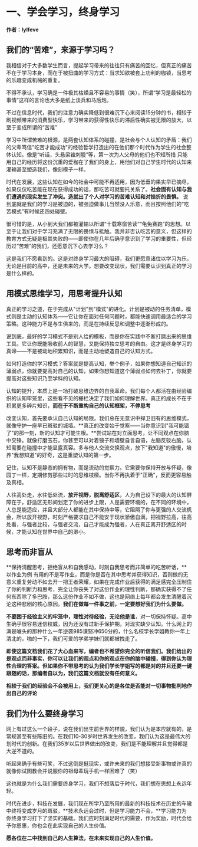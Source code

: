 # 一、学会学习，终身学习

**作者：lylfeve**

## 我们的“苦难”，来源于学习吗？

我相信对于大多数学生而言，提起学习带来的往往只有痛苦的回忆，但真正的痛苦不在于学习本身，而在于被扭曲的学习方式：当求知欲被套上功利的枷锁，当思考的乐趣变成机械的重复。

不得不承认，学习确是一件极其枯燥且不容易的事情（笑），所谓“学习是最轻松的事情”这样的言论也大多是纸上谈兵和马后炮。

不过在信息时代，我们的注意力确实降低到很难沉下心来阅读15分钟的书，相较于刷视频带来的消费型快乐，学习带来的获得性快乐的滞后性确实被无限的放大，以至于变成所谓的“苦难”

学习中所谓苦难的根源，是两套认知体系的碰撞，是社会与个人认知的矛盾：我们的父辈笃信"吃苦才能成功"的经验哲学打造出的在他们那个时代作为学生的社会整体认知。像是“听话，头悬梁锥刺股”等，第一次为人父母的他们也不知所措 只能用自己的经历将这份沉重的爱枷在了我们的身上，用他们对自己学生时代的认知来灌输甚至塑造我们，像刻模子一样。

时代在发展，这些认知在如今的社会中可能不再适用，因为低垂的果实早已摘尽，如果仅仅吃苦能在现在获得成功的话，那吃苦可就要托关系了。**社会固有认知与我们遭遇的现实发生了冲突。造就出了个人对学习的苦难认知和对挫折的畏惧。**
说到底就是我们的学习是被迫的，被强迫做事儿当然没人乐意，而且按照他们的“吃苦模式”有时候还四处碰壁。

很可惜的是，从小到大我们都被灌输以所谓“十载寒窗苦读”“龟兔赛跑”的思想。以至于让我们对于学习充满了无限的畏惧与抵触。我并非否认吃苦的意义，但这样的教育方式无疑是极其失败的——即使你在几年后确乎意识到了学习的重要性，但经历过“苦难”的我们，还愿意沉下心去学习么？

这是我们不愿看到的。这是对终身学习最大的阻碍，我们更愿意诸位以学习为乐，无论是目前的高中，还是未来的大学。想要改变现状，我们需要认识到真正的学习是什么样的。

## 用模式思维学习，用思考提升认知

真正的学习之道，在于完成从"计划"到"模式"的进化。计划是被动的任务清单，模式则是主动的认知体系——它让你在面对任何问题时，都能快速调用最适合的学习策略。这种能力不是与生俱来的，而是在持续反思和调整中逐渐形成的。

说到底，最好的学习模式不是别人给的模板，而是你在实践中不断打磨出来的思维工具。它让你既能吸收前人的智慧，又能保持独立思考的自由。这才是终身学习的真谛——不是被动地积累知识，而是主动地塑造自己的认知方式。

如何打造你的学习模式？答案就是提高认知，举个例子，如果你想知道自己知识的薄弱点，你就要提高对自己的认知，如果你想知道这个薄弱点如何去补丁，你就要提高对这些知识乃至学科的认知。

认知的提升，本质上是一场打破思维边界的自我革命。我们每个人都活在由经验编织的认知牢笼里，这些看不见的栅栏决定了我们如何理解世界。真正的成长不在于积累更多碎片知识，**而在于不断重构自己的认知框架，不停思考**

改变认知，首先要承认自己认知的局限。我们总在无意识中捍卫旧有的思维模式，就像守护一座早已斑驳的城墙。**真正的改变始于觉察——当你意识到"我可能错了"的那一刻，新的认知才可能生根。**尝试站在对立面思考，让不同观点在你脑中交锋。就像打磨玉石，你甚至可以对着镜子和墙壁自言自语，左脑反驳右脑，认知需要在碰撞中才能显露真容。多与他人交流交换观点，放下"我知道"的傲慢，培养"我想知道"的好奇，这是重塑认知的第一步。

记住，认知不是静态的拥有物，而是流动的觉察力。它需要你保持开放与怀疑，像园丁一样，定期修剪那些过时的思维枝桠。当你不再执着于"正确"，反而更容易触及真相。

人往高处走，水往低处流，**放开视野，脱离舒适区**，人为自己设下的最大的认知屏障在于，舒适区无形间划定了你的进步上限，人是需要环境的，在不同的环境中，人总是能适应，并且大部分人都能在其中保持中等，它阻隔了你与更强的人交流机会，所以放开视野，时刻严格要求自己不能安于现状骄傲自满，把视野拉高，往高处看，与强者比较，与强者交流，自己才能成为强者，人在真正离开舒适区的时候，才能认知在世界中自己的渺小。

## 思考而非盲从

**保持清醒思考，拒绝盲从和自我感动，时刻自我思考而非简单的吃苦听话，**以作业为例 有用的不是写作业，而是你是否在其中思考并获得知识，否则做的无意义重复劳动不如去开一把王者荣耀，如果在完成作业后获得的满足感完全压制住了你的判断力和思考，完全让你丧失了对这份作业的理性判断，那确实获得不了任何东西除了多巴胺，那么这份作业不如不做，这也是网络上每年都会发生清醒着沉沦这种悲剧的核心原因。**我们在做每一件事之前，一定要想好我们为什么要做。**

**不要困于经验主义的牢笼中，理性对待经验，无论他是谁**，对一切保持怀疑。高中生确乎很容易迷信权威，因为还没有过新手保护期，对现实缺少认知。什么网上的满是噱头的那种什么一年逆袭985课怒冲650分的，什么名校学长学姐教你一年上清北的，啪的一下，我们可爱的学弟学妹们就都被拽走了。

**即使这篇文档我们花了大心血来写，编者也不希望你完全的听信我们。我们给出的是观点而非事实，你可以让我们的观点和你的观点在你的脑中碰撞，得到你认为理性合理的答案。但如果你不带思考的认为我们学长学姐写的都是对的并且还要一键跟随的话，那编者自以为，我们这篇文档就没有任何意义。**

**相较于我们的经验会不会被用上，我们更关心的是各位是否能对一切事物批判地作出自己的评论**

## 我们为什么要终身学习

网上有过这么一个段子，说在我们出生前世界的样貌，我们认为是本应就有的，是常规甚至有些陈旧的。在我们10-30岁时世界发生的改变，我们认为这是最伟大的划时代的创新。在我们35岁以后世界做出的改变，我们是不能理解并且觉得都是大逆不道的。

听起来确乎有些可笑，不过这倒是挺现实，或许未来的我们想接受新事物或许真的就像你试图教会并说服你的祖母辈玩手机一样困难了（笑）

这也就是为什么我们需要终身学习，我们不想落后于时代，我们想在思想上永远年轻。

时代在进步，科技在发展，我们现在所学乃至所用的最新的科技技术在历史的车辙中终将变成岁月的斑驳，**技术永远会过时，但是学习能力不会，**学习能力为你终身学习打下了坚实的基础。我们应时刻满足时代的需要，作为奖励，时代会给予你恩惠，你也会在此实现自己的人生价值。



**愿各位在二中找到自己的人生算法，在未来实现自己的人生价值。**
